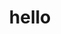 ---
_schema: learn_index
_inputs:
  text:
    comment: Desc space
    type: markdown
title: hello
layout: page
header: top
text: hello hello
methods:
  heading: Methods Heading
  items:
    - title: hello 1
      text: hello hello 1
    - title: hello 2
      text: hello hello 2
---